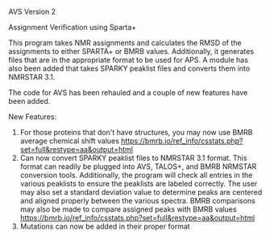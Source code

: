 AVS Version 2

Assignment Verification using Sparta+

This program takes NMR assignments and calculates the RMSD of the assignments to either SPARTA+ or BMRB values. 
Additionally, it generates files that are in the appropriate format to be used for APS. 
A module has also been added that takes SPARKY peaklist files and converts them into NMRSTAR 3.1.

The code for AVS has been rehauled and a couple of new features have been added. 

New Features:

1. For those proteins that don't have structures, you may now use BMRB average chemical shift values https://bmrb.io/ref_info/csstats.php?set=full&restype=aa&output=html 
2. Can now convert SPARKY peaklist files to NMRSTAR 3.1 format. This format can readily be plugged into AVS, TALOS+, and BMRB NRMSTAR conversion tools. Additionally, the program will check all entries in the various peaklists to ensure the peaklists are labeled correctly. The user may also set a standard deviation value to determine peaks are centered and aligned properly between the various spectra. BMRB comparisons may also be made to compare assigned peaks with BMRB values https://bmrb.io/ref_info/csstats.php?set=full&restype=aa&output=html
3. Mutations can now be added in their proper format
